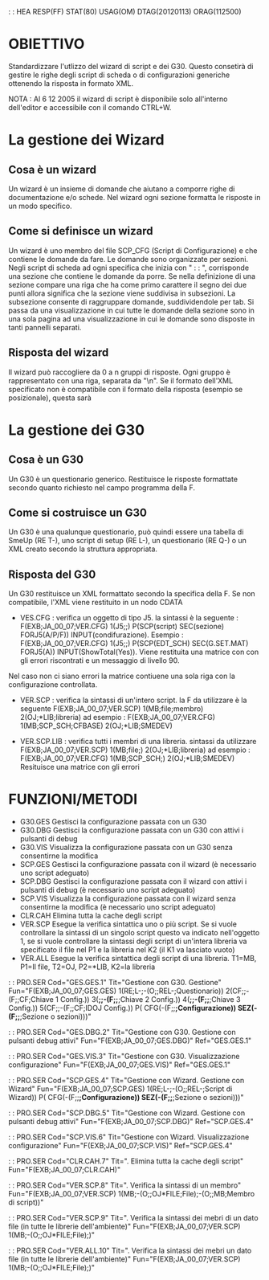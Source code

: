  :  : HEA RESP(FF) STAT(80) USAG(OM) DTAG(20120113) ORAG(112500)
# OBIETTIVO
Standardizzare l'utlizzo del wizard di script e dei G30.
Questo consetirà di gestire le righe degli script di scheda o di configurazioni generiche ottenendo la risposta in formato XML.

NOTA :  Al 6 12 2005 il wizard di script è disponibile solo all'interno dell'editor e accessibile con il comando CTRL+W.


# La gestione dei Wizard
## Cosa è un wizard
Un wizard è un insieme di domande che aiutano a comporre righe di documentazione e/o schede. Nel wizard ogni sezione formatta le risposte in un modo specifico.

## Come si definisce un wizard
Un wizard è uno membro del file SCP_CFG (Script di Configurazione) e che contiene le domande da fare.
Le domande sono organizzate per sezioni.
Negli script di scheda ad ogni specifica che inizia con " :   : ", corrisponde una sezione che contiene le domande da porre.
Se nella definizione di una sezione compare una riga che ha come primo carattere il segno dei due punti allora significa che la sezione viene suddivisa in subsezioni.
La subsezione consente di raggruppare domande, suddividendole per tab. Si passa da una visualizzazione in cui tutte le domande della sezione sono in una sola pagina ad una visualizzazione in cui le domande sono disposte in tanti pannelli separati.

## Risposta del wizard
Il wizard può raccogliere da 0 a n gruppi di risposte. Ogni gruppo è rappresentato con una riga, separata da "\n". Se il formato dell'XML specificato non è compatibile con il formato della risposta (esempio se posizionale), questa sarà

# La gestione dei G30
## Cosa è un G30
Un G30 è un questionario generico. Restituisce le risposte formattate secondo quanto richiesto nel campo programma della F.

## Come si costruisce un G30
Un G30 è una qualunque questionario, può quindi essere una tabella di SmeUp (RE T-), uno script di setup (RE L-), un questionario (RE Q-) o un XML creato secondo la struttura appropriata.

## Risposta del G30
Un G30 restituisce un XML formattato secondo la specifica della F.
Se non compatibile, l'XML viene restituito in un nodo CDATA


- VES.CFG :  verifica un oggetto di tipo J5. la sintassi è la seguente : 
F(EXB;JA_00_07;VER.CFG) 1(J5;;) P(SCP(script) SEC(sezione) FORJ5(A/P/F)) INPUT(condifurazione).
Esempio : 
F(EXB;JA_00_07;VER.CFG) 1(J5;;) P(SCP(EDT_SCH) SEC(G.SET.MAT) FORJ5(A)) INPUT(ShowTotal(Yes)).
Viene restituita una matrice con con gli errori riscontrati e un messaggio di livello 90.

Nel caso non ci siano errori la matrice contiuene una sola riga con la configurazione controllata.

- VER.SCP :  verifica la sintassi di un'intero script. la F da utilizzare è la seguente
F(EXB;JA_00_07;VER.SCP) 1(MB;file;membro) 2(OJ;*LIB;libreria)
ad esempio : 
F(EXB;JA_00_07;VER.CFG) 1(MB;SCP_SCH;CFBASE) 2(OJ;*LIB;SMEDEV)

- VER.SCP.LIB :  verifica tutti i membri di una libreria. sintassi da utilizzare
F(EXB;JA_00_07;VER.SCP) 1(MB;file;) 2(OJ;*LIB;libreria)
ad esempio : 
F(EXB;JA_00_07;VER.CFG) 1(MB;SCP_SCH;) 2(OJ;*LIB;SMEDEV)
Resituisce una matrice con gli errori



# FUNZIONI/METODI

- G30.GES Gestisci la configurazione passata con un G30
- G30.DBG Gestisci la configurazione passata con un G30 con attivi i pulsanti di debug
- G30.VIS Visualizza la configurazione passata con un G30 senza consentirne la modifica
- SCP.GES Gestisci la configurazione passata con il wizard (è necessario uno script adeguato)
- SCP.DBG Gestisci la configurazione passata con il wizard con attivi i pulsanti di debug (è necessario uno script adeguato)
- SCP.VIS Visualizza la configurazione passata con il wizard senza consentirne la modifica (è necessario uno script adeguato)
- CLR.CAH Elimina tutta la cache degli script
- VER.SCP Esegue la verifica sintattica uno o più script. Se si vuole controllare la sintassi di un singolo script questo va indicato nell'oggetto 1, se si vuole controllare la sintassi degli script di un'intera libreria va specificato il file nel P1 e la libreria nel K2 (il K1 va lasciato vuoto)
- VER.ALL Esegue la verifica sintattica degli script di una libreria. T1=MB, P1=Il file,  T2=OJ, P2=*LIB, K2=la libreria



 :  : PRO.SER Cod="GES.GES.1" Tit="Gestione con G30. Gestione" Fun="F(EXB;JA_00_07;GES.GES) 1(RE;L-;-(O;;REL-;Questionario)) 2(CF;;-(F;;CF;Chiave 1 Config.)) 3(**;;-(F;;**;Chiave 2 Config.)) 4(**;;-(F;;**;Chiave 3 Config.)) 5(CF;;-(F;;CF;IDOJ Config.)) P( CFG(-(F;;**;Configurazione)) SEZ(-(F;;**;Sezione o sezioni)))"

 :  : PRO.SER Cod="GES.DBG.2" Tit="Gestione con G30. Gestione con pulsanti debug attivi" Fun="F(EXB;JA_00_07;GES.DBG)" Ref="GES.GES.1"

 :  : PRO.SER Cod="GES.VIS.3" Tit="Gestione con G30. Visualizzazione configurazione" Fun="F(EXB;JA_00_07;GES.VIS)" Ref="GES.GES.1"

 :  : PRO.SER Cod="SCP.GES.4" Tit="Gestione con Wizard. Gestione con Wizard" Fun="F(EXB;JA_00_07;SCP.GES) 1(RE;L-;-(O;;REL-;Script di Wizard)) P( CFG(-(F;;**;Configurazione)) SEZ(-(F;;**;Sezione o sezioni)))"

 :  : PRO.SER Cod="SCP.DBG.5" Tit="Gestione con Wizard. Gestione con pulsanti debug attivi" Fun="F(EXB;JA_00_07;SCP.DBG)" Ref="SCP.GES.4"

 :  : PRO.SER Cod="SCP.VIS.6" Tit="Gestione con Wizard. Visualizzazione configurazione" Fun="F(EXB;JA_00_07;SCP.VIS)" Ref="SCP.GES.4"

 :  : PRO.SER Cod="CLR.CAH.7" Tit=". Elimina tutta la cache degli script" Fun="F(EXB;JA_00_07;CLR.CAH)"

 :  : PRO.SER Cod="VER.SCP.8" Tit=". Verifica la sintassi di un membro" Fun="F(EXB;JA_00_07;VER.SCP) 1(MB;-(O;;OJ*FILE;File);-(O;;MB;Membro di script))"

 :  : PRO.SER Cod="VER.SCP.9" Tit=". Verifica la sintassi dei mebri di un dato file (in tutte le librerie dell'ambiente)" Fun="F(EXB;JA_00_07;VER.SCP) 1(MB;-(O;;OJ*FILE;File);)"

 :  : PRO.SER Cod="VER.ALL.10" Tit=". Verifica la sintassi dei mebri un dato file (in tutte le librerie dell'ambiente)" Fun="F(EXB;JA_00_07;VER.SCP) 1(MB;-(O;;OJ*FILE;File);)"
